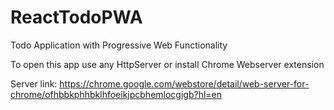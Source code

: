 # ReactTodoPWA
Todo Application with Progressive Web Functionality

To open this app use any HttpServer or install Chrome Webserver extension

Server link: https://chrome.google.com/webstore/detail/web-server-for-chrome/ofhbbkphhbklhfoeikjpcbhemlocgigb?hl=en
